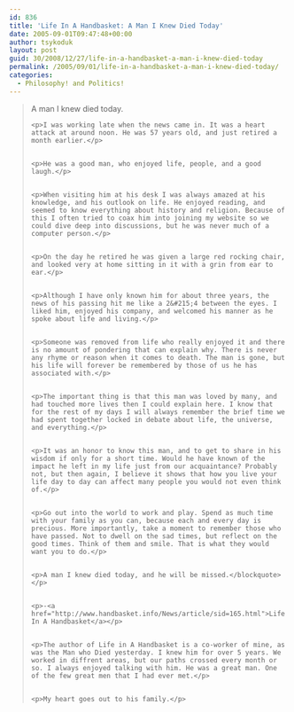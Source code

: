 ```yaml
---
id: 836
title: 'Life In A Handbasket: A Man I Knew Died Today'
date: 2005-09-01T09:47:48+00:00
author: tsykoduk
layout: post
guid: 30/2008/12/27/life-in-a-handbasket-a-man-i-knew-died-today
permalink: /2005/09/01/life-in-a-handbasket-a-man-i-knew-died-today/
categories:
  - Philosophy! and Politics!
---
```

<blockquote>A man I knew died today.

	<p>I was working late when the news came in. It was a heart attack at around noon. He was 57 years old, and just retired a month earlier.</p>


	<p>He was a good man, who enjoyed life, people, and a good laugh.</p>


	<p>When visiting him at his desk I was always amazed at his knowledge, and his outlook on life. He enjoyed reading, and seemed to know everything about history and religion. Because of this I often tried to coax him into joining my website so we could dive deep into discussions, but he was never much of a computer person.</p>


	<p>On the day he retired he was given a large red rocking chair, and looked very at home sitting in it with a grin from ear to ear.</p>


	<p>Although I have only known him for about three years, the news of his passing hit me like a 2&#215;4 between the eyes. I liked him, enjoyed his company, and welcomed his manner as he spoke about life and living.</p>


	<p>Someone was removed from life who really enjoyed it and there is no amount of pondering that can explain why. There is never any rhyme or reason when it comes to death. The man is gone, but his life will forever be remembered by those of us he has associated with.</p>


	<p>The important thing is that this man was loved by many, and had touched more lives then I could explain here. I know that for the rest of my days I will always remember the brief time we had spent together locked in debate about life, the universe, and everything.</p>


	<p>It was an honor to know this man, and to get to share in his wisdom if only for a short time. Would he have known of the impact he left in my life just from our acquaintance? Probably not, but then again, I believe it shows that how you live your life day to day can affect many people you would not even think of.</p>


	<p>Go out into the world to work and play. Spend as much time with your family as you can, because each and every day is precious. More importantly, take a moment to remember those who have passed. Not to dwell on the sad times, but reflect on the good times. Think of them and smile. That is what they would want you to do.</p>


	<p>A man I knew died today, and he will be missed.</blockquote></p>


	<p>-<a href="http://www.handbasket.info/News/article/sid=165.html">Life In A Handbasket</a></p>


	<p>The author of Life in A Handbasket is a co-worker of mine, as was the Man who Died yesterday. I knew him for over 5 years. We worked in diffrent areas, but our paths crossed every month or so. I always enjoyed talking with him. He was a great man. One of the few great men that I had ever met.</p>


	<p>My heart goes out to his family.</p>